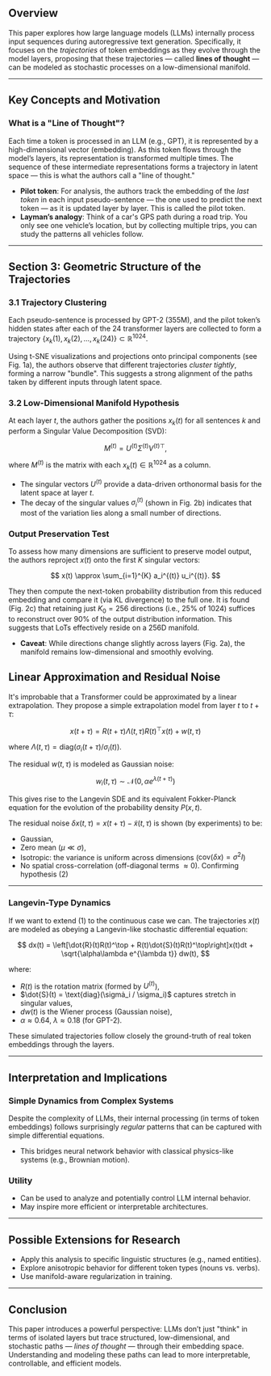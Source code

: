 ## Overview

This paper explores how large language models (LLMs) internally process input sequences during autoregressive text generation. Specifically, it focuses on the *trajectories* of token embeddings as they evolve through the model layers, proposing that these trajectories — called **lines of thought** — can be modeled as stochastic processes on a low-dimensional manifold.

---

## Key Concepts and Motivation

### What is a "Line of Thought"?

Each time a token is processed in an LLM (e.g., GPT), it is represented by a high-dimensional vector (embedding). As this token flows through the model’s layers, its representation is transformed multiple times. The sequence of these intermediate representations forms a trajectory in latent space — this is what the authors call a "line of thought."

* **Pilot token**: For analysis, the authors track the embedding of the *last token* in each input pseudo-sentence — the one used to predict the next token — as it is updated layer by layer. This is called the pilot token.
* **Layman’s analogy**: Think of a car's GPS path during a road trip. You only see one vehicle’s location, but by collecting multiple trips, you can study the patterns all vehicles follow.

---

## Section 3: Geometric Structure of the Trajectories

### 3.1 Trajectory Clustering

Each pseudo-sentence is processed by GPT-2 (355M), and the pilot token’s hidden states after each of the 24 transformer layers are collected to form a trajectory $\{x_k(1), x_k(2), \ldots, x_k(24)\} \subset \mathbb{R}^{1024}$.

Using t-SNE visualizations and projections onto principal components (see Fig. 1a), the authors observe that different trajectories *cluster tightly*, forming a narrow "bundle". This suggests a strong alignment of the paths taken by different inputs through latent space.

### 3.2 Low-Dimensional Manifold Hypothesis

At each layer $t$, the authors gather the positions $x_k(t)$ for all sentences $k$ and perform a Singular Value Decomposition (SVD):

$$
M^{(t)} = U^{(t)} \Sigma^{(t)} V^{(t)\top},
$$

where $M^{(t)}$ is the matrix with each $x_k(t) \in \mathbb{R}^{1024}$ as a column.

* The singular vectors $U^{(t)}$ provide a data-driven orthonormal basis for the latent space at layer $t$.
* The decay of the singular values $\sigma_i^{(t)}$ (shown in Fig. 2b) indicates that most of the variation lies along a small number of directions.

### Output Preservation Test

To assess how many dimensions are sufficient to preserve model output, the authors reproject $x(t)$ onto the first $K$ singular vectors:

$$
x(t) \approx \sum_{i=1}^{K} a_i^{(t)} u_i^{(t)}.
$$

They then compute the next-token probability distribution from this reduced embedding and compare it (via KL divergence) to the full one. It is found (Fig. 2c) that retaining just $K_0 = 256$ directions (i.e., 25% of 1024) suffices to reconstruct over 90% of the output distribution information. This suggests that LoTs effectively reside on a 256D manifold.

* **Caveat**: While directions change slightly across layers (Fig. 2a), the manifold remains low-dimensional and smoothly evolving.
## Linear Approximation and Residual Noise

It's improbable that a Transformer could be approximated by a linear extrapolation. They propose a simple extrapolation model from layer $t$ to $t+\tau$:

$$
x(t+\tau) = R(t+\tau)\Lambda(t,\tau)R(t)^\top x(t) + w(t,\tau) \tag{1}
$$

where $\Lambda(t,\tau) = \text{diag}(\sigma_i(t+\tau)/\sigma_i(t))$.

The residual $w(t,\tau)$ is modeled as Gaussian noise:

$$
 w_i(t,\tau) \sim \mathcal{N}(0, \alpha e^{\lambda(t+\tau)}) \tag{2}
$$

This gives rise to the Langevin SDE and its equivalent Fokker-Planck equation for the evolution of the probability density $P(x, t)$.

The residual noise $\delta x(t,\tau) = x(t+\tau) - \tilde{x}(t,\tau)$ is shown (by experiments) to be:

* Gaussian,
* Zero mean ($\mu \ll \sigma$),
* Isotropic: the variance is uniform across dimensions ($\text{cov}(\delta x) = \sigma^2 I$)
* No spatial cross-correlation (off-diagonal terms $\approx 0$).
Confirming hypothesis $(2)$

---

### Langevin-Type Dynamics

If we want to extend $(1)$ to the continuous case we can. The trajectories $x(t)$ are modeled as obeying a Langevin-like stochastic differential equation:

$$
dx(t) = \left[\dot{R}(t)R(t)^\top + R(t)\dot{S}(t)R(t)^\top\right]x(t)dt + \sqrt{\alpha\lambda e^{\lambda t}} dw(t),
$$

where:

* $R(t)$ is the rotation matrix (formed by $U^{(t)}$),
* $\dot{S}(t) = \text{diag}(\sigmȧ_i / \sigma_i)$ captures stretch in singular values,
* $dw(t)$ is the Wiener process (Gaussian noise),
* $\alpha \approx 0.64$, $\lambda \approx 0.18$ (for GPT-2).

These simulated trajectories follow closely the ground-truth of real token embeddings through the layers.

---

## Interpretation and Implications

### Simple Dynamics from Complex Systems

Despite the complexity of LLMs, their internal processing (in terms of token embeddings) follows surprisingly *regular* patterns that can be captured with simple differential equations.

* This bridges neural network behavior with classical physics-like systems (e.g., Brownian motion).

### Utility

* Can be used to analyze and potentially control LLM internal behavior.
* May inspire more efficient or interpretable architectures.

---

## Possible Extensions for Research

* Apply this analysis to specific linguistic structures (e.g., named entities).
* Explore anisotropic behavior for different token types (nouns vs. verbs).
* Use manifold-aware regularization in training.

---

## Conclusion

This paper introduces a powerful perspective: LLMs don’t just "think" in terms of isolated layers but trace structured, low-dimensional, and stochastic paths — *lines of thought* — through their embedding space. Understanding and modeling these paths can lead to more interpretable, controllable, and efficient models.
